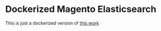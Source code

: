 # Dockerized Magento Elasticsearch

This is just a dockerized version of [this work](https://github.com/Smile-SA/smile-magento-elasticsearch)
